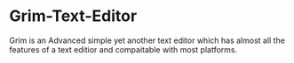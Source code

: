 # Grim-Text-Editor
Grim is an Advanced simple yet another text editor which has almost all the features of a text editior and compaitable with most platforms.

